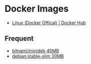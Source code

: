 # Docker Images

- [Linux (Docker Offical) | Docker Hub](https://hub.docker.com/search?type=image&badges=official&operating_system=linux&architecture=arm64)

## Frequent
- [bitnami/minideb 40MB](https://hub.docker.com/r/bitnami/minideb/)
- [debian:stable-slim 30MB](https://hub.docker.com/layers/library/debian/stable-slim/images/sha256-4ae36976fdb4cc2b2c115acea8d6a22dc493da56608063c1a11092b2b584fe5c)